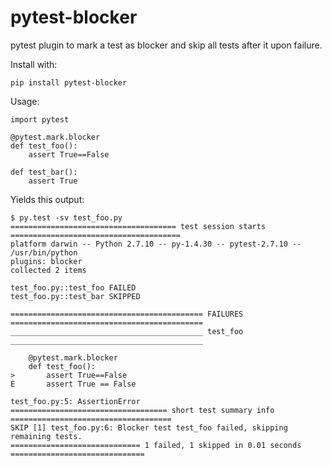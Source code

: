 pytest-blocker
==============

pytest plugin to mark a test as blocker and skip all tests after it upon failure.

Install with:

    pip install pytest-blocker

Usage:

    import pytest

    @pytest.mark.blocker
    def test_foo():
        assert True==False

    def test_bar():
        assert True

Yields this output:

    $ py.test -sv test_foo.py
    ===================================== test session starts ======================================
    platform darwin -- Python 2.7.10 -- py-1.4.30 -- pytest-2.7.10 -- /usr/bin/python
    plugins: blocker
    collected 2 items

    test_foo.py::test_foo FAILED
    test_foo.py::test_bar SKIPPED

    =========================================== FAILURES ===========================================
    ___________________________________________ test_foo ___________________________________________

        @pytest.mark.blocker
        def test_foo():
    >       assert True==False
    E       assert True == False

    test_foo.py:5: AssertionError
    =================================== short test summary info ====================================
    SKIP [1] test_foo.py:6: Blocker test test_foo failed, skipping remaining tests.
    ============================= 1 failed, 1 skipped in 0.01 seconds ==============================